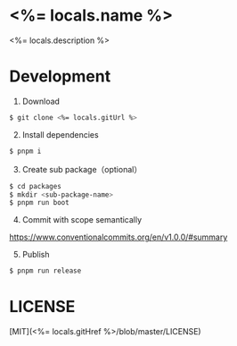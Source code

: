 # <%= locals.name %>

<%= locals.description %>

# Development

1. Download

```bash
$ git clone <%= locals.gitUrl %>
```

2. Install dependencies

```bash
$ pnpm i
```

3. Create sub package（optional）

```bash
$ cd packages
$ mkdir <sub-package-name>
$ pnpm run boot
```

4. Commit with scope semantically

https://www.conventionalcommits.org/en/v1.0.0/#summary

5. Publish

```bash
$ pnpm run release
```

# LICENSE

[MIT](<%= locals.gitHref %>/blob/master/LICENSE)

